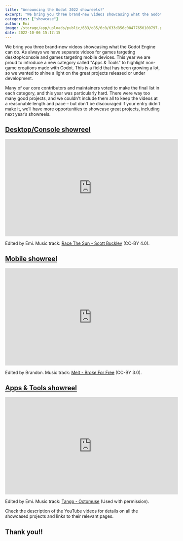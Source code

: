 ```yaml
---
title: "Announcing the Godot 2022 showreels!"
excerpt: "We bring you three brand-new videos showcasing what the Godot Engine can do: desktop/console games, mobile games, and tools!"
categories: ["showcase"]
author: Emi
image: /storage/app/uploads/public/633/d85/6c0/633d856c08477650100797.png
date: 2022-10-06 15:17:15
---
```


We bring you three brand-new videos showcasing what the Godot Engine can do. As always we have separate videos for games targeting desktop/console and games targeting mobile devices. This year we are proud to introduce a new category called "Apps & Tools" to highlight non-game creations made with Godot. This is a field that has been growing a lot, so we wanted to shine a light on the great projects released or under development.

Many of our core contributors and maintainers voted to make the final list in each category, and this year was particularly hard. There were way too many good projects, and we couldn't include them all to keep the videos at a reasonable length and pace – but don't be discouraged if your entry didn't make it, we’ll have more opportunities to showcase great projects, including next year’s showreels.

## [Desktop/Console showreel](https://www.youtube.com/watch?v=UAS_pUTFA7o)

<iframe width="560" height="315" src="https://www.youtube.com/embed/UAS_pUTFA7o" title="YouTube video player" frameborder="0" allow="accelerometer; autoplay; clipboard-write; encrypted-media; gyroscope; picture-in-picture" allowfullscreen></iframe>

Edited by Emi. Music track: [Race The Sun - Scott Buckley](https://www.scottbuckley.com.au/library/race-the-sun/) (CC-BY 4.0).

## [Mobile showreel](https://www.youtube.com/watch?v=xF3QiQfQxeQ)

<iframe width="560" height="315" src="https://www.youtube.com/embed/xF3QiQfQxeQ" title="YouTube video player" frameborder="0" allow="accelerometer; autoplay; clipboard-write; encrypted-media; gyroscope; picture-in-picture" allowfullscreen></iframe>

Edited by Brandon. Music track: [Melt - Broke For Free](https://brokeforfree.bandcamp.com/track/melt) (CC-BY 3.0).

## [Apps & Tools showreel](https://www.youtube.com/watch?v=9kKp0oguzr8)

<iframe width="560" height="315" src="https://www.youtube.com/embed/9kKp0oguzr8" title="YouTube video player" frameborder="0" allow="accelerometer; autoplay; clipboard-write; encrypted-media; gyroscope; picture-in-picture" allowfullscreen></iframe>

Edited by Emi. Music track: [Tango - Octomuse](https://www.octomuseproduction.com/) (Used with permission).

Check the description of the YouTube videos for details on all the showcased projects and links to their relevant pages.

## Thank you!!
